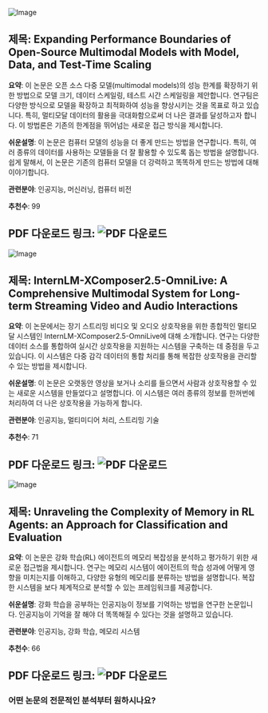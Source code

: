 ![Image](https://cdn-thumbnails.huggingface.co/social-thumbnails/papers/2412.05271.png)
## 제목: Expanding Performance Boundaries of Open-Source Multimodal Models with Model, Data, and Test-Time Scaling
**요약**:
이 논문은 오픈 소스 다중 모델(multimodal models)의 성능 한계를 확장하기 위한 방법으로 모델 크기, 데이터 스케일링, 테스트 시간 스케일링을 제안합니다. 연구팀은 다양한 방식으로 모델을 확장하고 최적화하여 성능을 향상시키는 것을 목표로 하고 있습니다. 특히, 멀티모달 데이터의 활용을 극대화함으로써 더 나은 결과를 달성하고자 합니다. 이 방법론은 기존의 한계점을 뛰어넘는 새로운 접근 방식을 제시합니다.

**쉬운설명**:
이 논문은 컴퓨터 모델의 성능을 더 좋게 만드는 방법을 연구합니다. 특히, 여러 종류의 데이터를 사용하는 모델들을 더 잘 활용할 수 있도록 돕는 방법을 설명합니다. 쉽게 말해서, 이 논문은 기존의 컴퓨터 모델을 더 강력하고 똑똑하게 만드는 방법에 대해 이야기합니다.

**관련분야**:
인공지능, 머신러닝, 컴퓨터 비전

**추천수**:
99

**PDF 다운로드 링크**: ![PDF 다운로드](https://huggingface.co/papers/2412.05271)
---

![Image](/avatars/bcc9bf5cbf67546ad2b4c9ec8b96ac96.svg)
## 제목: InternLM-XComposer2.5-OmniLive: A Comprehensive Multimodal System for Long-term Streaming Video and Audio Interactions
**요약**:
이 논문에서는 장기 스트리밍 비디오 및 오디오 상호작용을 위한 종합적인 멀티모달 시스템인 InternLM-XComposer2.5-OmniLive에 대해 소개합니다. 연구는 다양한 데이터 소스를 통합하여 실시간 상호작용을 지원하는 시스템을 구축하는 데 중점을 두고 있습니다. 이 시스템은 다중 감각 데이터의 통합 처리를 통해 복잡한 상호작용을 관리할 수 있는 방법을 제시합니다.

**쉬운설명**:
이 논문은 오랫동안 영상을 보거나 소리를 들으면서 사람과 상호작용할 수 있는 새로운 시스템을 만들었다고 설명합니다. 이 시스템은 여러 종류의 정보를 한꺼번에 처리하여 더 나은 상호작용을 가능하게 합니다.

**관련분야**:
인공지능, 멀티미디어 처리, 스트리밍 기술

**추천수**:
71

**PDF 다운로드 링크**: ![PDF 다운로드](https://huggingface.co/papers/2412.09596)
---

![Image](https://cdn-thumbnails.huggingface.co/social-thumbnails/papers/2412.06531.png)
## 제목: Unraveling the Complexity of Memory in RL Agents: an Approach for Classification and Evaluation
**요약**:
이 논문은 강화 학습(RL) 에이전트의 메모리 복잡성을 분석하고 평가하기 위한 새로운 접근법을 제시합니다. 연구는 메모리 시스템이 에이전트의 학습 성과에 어떻게 영향을 미치는지를 이해하고, 다양한 유형의 메모리를 분류하는 방법을 설명합니다. 복잡한 시스템을 보다 체계적으로 분석할 수 있는 프레임워크를 제공합니다.

**쉬운설명**:
강화 학습을 공부하는 인공지능이 정보를 기억하는 방법을 연구한 논문입니다. 인공지능이 기억을 잘 해야 더 똑똑해질 수 있다는 것을 설명하고 있습니다.

**관련분야**:
인공지능, 강화 학습, 메모리 시스템

**추천수**:
66

**PDF 다운로드 링크**: ![PDF 다운로드](https://huggingface.co/papers/2412.06531)
---

### 어떤 논문의 전문적인 분석부터 원하시나요?